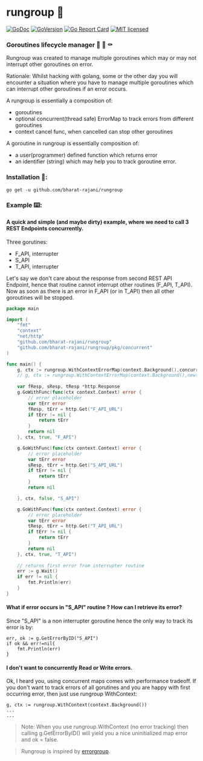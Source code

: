# rungroup :rainbow:

[![GoDoc](https://pkg.go.dev/badge/github.com/bharat-rajani/rungroup)](https://godoc.org/github.com/bharat-rajani/rungroup)
[![GoVersion](https://img.shields.io/github/go-mod/go-version/bharat-rajani/rungroup)](https://github.com/bharat-rajani/rungroup/blob/main/go.mod)
[![Go Report Card](https://img.shields.io/badge/go%20report-A+-brightgreen.svg)](https://goreportcard.com/report/github.com/bharat-rajani/rungroup)
[![MIT licensed](https://img.shields.io/github/license/bharat-rajani/rungroup)](https://github.com/bharat-rajani/rungroup/blob/main/LICENSE)

### Goroutines lifecycle manager :bug: :butterfly: :coffin:

Rungroup was created to manage multiple goroutines which may or may not interrupt other goroutines on error.

Rationale:
Whilst hacking with golang, some or the other day you will encounter a situation where you have to manage multiple goroutines which can interrupt other goroutines if an error occurs.

A rungroup is essentially a composition of:
- goroutines
- optional concurrent(thread safe) ErrorMap to track errors from different goroutines
- context cancel func, when cancelled can stop other goroutines

A goroutine in rungroup is essentially composition of:
- a user(programmer) defined function which returns error
- an identifier (string) which may help you to track goroutine error.


### Installation :floppy_disk::
```shell
go get -u github.com/bharat-rajani/rungroup   
```

### Example :keyboard::

#### A quick and simple (and maybe dirty) example, where we need to call 3 REST Endpoints concurrently.

Three gorutines:
- F_API, interrupter
- S_API
- T_API, interrupter

Let's say we don't care about the response from second REST API Endpoint, hence that routine cannot interrupt other routines (F_API, T_API).
Now as soon as there is an error in F_API (or in T_API) then all other goroutines will be stopped.

```go
package main

import (
	"fmt"
	"context"
	"net/http"
	"github.com/bharat-rajani/rungroup"
	"github.com/bharat-rajani/rungroup/pkg/concurrent"
)

func main() {
	g, ctx := rungroup.WithContextErrorMap(context.Background(),concurrent.NewRWMutexMap())
	// g, ctx := rungroup.WithContextErrorMap(context.Background(),new(sync.Map)) //refer Benchmarks for performance difference
	
	var fResp, sResp, tResp *http.Response
	g.GoWithFunc(func(ctx context.Context) error {
		// error placeholder
		var tErr error
		fResp, tErr = http.Get("F_API_URL")
		if tErr != nil {
			return tErr
		}
		return nil
	}, ctx, true, "F_API")

	g.GoWithFunc(func(ctx context.Context) error {
		// error placeholder
		var tErr error
		sResp, tErr = http.Get("S_API_URL")
		if tErr != nil {
			return tErr
		}
		return nil

	}, ctx, false, "S_API")

	g.GoWithFunc(func(ctx context.Context) error {
		// error placeholder
		var tErr error
		tResp, tErr = http.Get("T_API_URL")
		if tErr != nil {
			return tErr
		}
		return nil
	}, ctx, true, "T_API")
    
	// returns first error from interrupter routine
	err := g.Wait()
	if err != nil {
		fmt.Println(err)
	}
}
```


#### What if error occurs in "S_API" routine ? How can I retrieve its error?

Since "S_API" is a non interrupter goroutine hence the only way to track its error is by:

```golang
err, ok := g.GetErrorByID("S_API")
if ok && err!=nil{
	fmt.Println(err)
}
```
 
#### I don't want to concurrently Read or Write errors.

Ok, I heard you, using concurrent maps comes with performance tradeoff.
If you don't want to track errors of all gorutines and you are happy with first occurring error, then just use rungroup WithContext:

```golang
g, ctx := rungroup.WithContext(context.Background())
...
...
```

> Note: When you use rungroup.WithContext (no error tracking) then calling g.GetErrorByID() will yield you a nice uninitialized map error and ok = false.

> Rungroup is inspired by [errorgroup]( https://github.com/golang/sync/blob/master/errgroup/errgroup.go).
